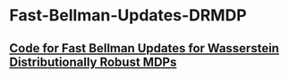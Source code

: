 # Fast-Bellman-Updates-DRMDP
## [Code for Fast Bellman Updates for Wasserstein Distributionally Robust MDPs](https://openreview.net/forum?id=5La4Y8BnQw)
